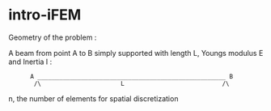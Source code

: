 # intro-iFEM

Geometry of the problem : 

A beam from point A to B simply supported with length L, Youngs modulus E and Inertia I :

          A ____________________________________________________ B
           /\                      L                           /\

n, the number of elements for spatial discretization